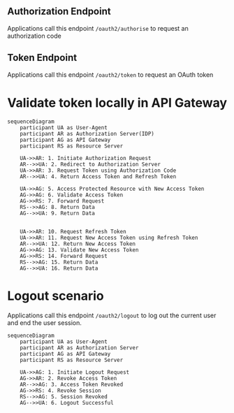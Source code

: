 

## Authorization Endpoint
Applications call this endpoint <code>/oauth2/authorise</code> to request an authorization code

## Token Endpoint
Applications call this endpoint <code>/oauth2/token</code> to request an OAuth token

# Validate token locally in API Gateway
```mermaid
sequenceDiagram
    participant UA as User-Agent
    participant AR as Authorization Server(IDP)
    participant AG as API Gateway
    participant RS as Resource Server

    UA->>AR: 1. Initiate Authorization Request
    AR-->>UA: 2. Redirect to Authorization Server
    UA->>AR: 3. Request Token using Authorization Code
    AR-->>UA: 4. Return Access Token and Refresh Token

    UA->>AG: 5. Access Protected Resource with New Access Token
    AG->>AG: 6. Validate Access Token
    AG->>RS: 7. Forward Request
    RS-->>AG: 8. Return Data
    AG-->>UA: 9. Return Data


    UA->>AR: 10. Request Refresh Token
    UA->>AR: 11. Request New Access Token using Refresh Token
    AR-->>UA: 12. Return New Access Token
    AG->>AG: 13. Validate New Access Token
    AG->>RS: 14. Forward Request
    RS-->>AG: 15. Return Data
    AG-->>UA: 16. Return Data
```

# Logout scenario
Applications call this endpoint <code>/oauth2/logout</code> to log out the current user and end the user session.

```mermaid
sequenceDiagram
    participant UA as User-Agent
    participant AR as Authorization Server
    participant AG as API Gateway
    participant RS as Resource Server

    UA->>AG: 1. Initiate Logout Request
    AG->>AR: 2. Revoke Access Token
    AR-->>AG: 3. Access Token Revoked
    AG->>RS: 4. Revoke Session
    RS-->>AG: 5. Session Revoked
    AG-->>UA: 6. Logout Successful

```
